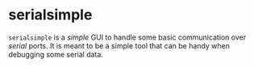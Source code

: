 # serialsimple

`serialsimple` is a *simple* GUI to handle some basic communication over *serial* ports.
It is meant to be a simple tool that can be handy when debugging some serial data.
